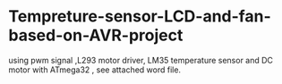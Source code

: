 # Tempreture-sensor-LCD-and-fan-based-on-AVR-project
using pwm signal ,L293 motor driver, LM35 temperature  sensor and DC motor with ATmega32 , see attached word file.
